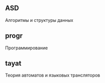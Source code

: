 ## ASD
Алгоритмы и структуры данных
## progr
Программирование
## tayat
Теория автоматов и языковых трансляторов
